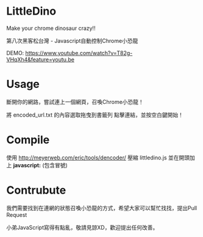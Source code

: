 # LittleDino
Make your chrome dinosaur crazy!!

第八次黑客松台灣 - Javascript自動控制Chrome小恐龍

DEMO:
https://www.youtube.com/watch?v=T82g-VHqXh4&feature=youtu.be

# Usage
斷開你的網路，嘗試連上一個網頁，召喚Chrome小恐龍！

將 encoded_url.txt 的內容選取拖曳到書籤列
點擊連結，並按空白鍵開始！

# Compile
使用 http://meyerweb.com/eric/tools/dencoder/ 壓縮 littledino.js 並在開頭加上 **javascript:** (包含冒號)

# Contrubute
我們需要找到在連網的狀態召喚小恐龍的方式，希望大家可以幫忙找找，提出Pull Request

小弟JavaScript寫得有點亂，敬請見諒XD，歡迎提出任何改善。
